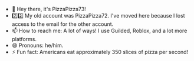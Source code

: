 - 👋 Hey there, it's PizzaPizza73!
- 7️⃣2️⃣ My old account was PizzaPizza72. I've moved here because I lost access to the email for the other account.
- 📫 How to reach me: A lot of ways! I use Guilded, Roblox, and a lot more platforms.
- 😄 Pronouns: he/him.
- ⚡ Fun fact: Americans eat approximately 350 slices of pizza per second!

<!---
PizzaPizza73/PizzaPizza73 is a ✨ special ✨ repository because its `README.md` (this file) appears on your GitHub profile.
You can click the Preview link to take a look at your changes.
--->
